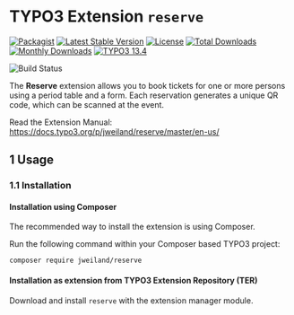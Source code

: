 # TYPO3 Extension `reserve`
[![Packagist][packagist-logo-stable]][extension-packagist-url]
[![Latest Stable Version][extension-build-shield]][extension-ter-url]
[![License][LICENSE_BADGE]][extension-packagist-url]
[![Total Downloads][extension-downloads-badge]][extension-packagist-url]
[![Monthly Downloads][extension-monthly-downloads]][extension-packagist-url]
[![TYPO3 13.4][TYPO3-shield]][TYPO3-13-url]

![Build Status](https://github.com/jweiland-net/reserve/actions/workflows/ci.yml/badge.svg)

The **Reserve** extension allows you to book tickets for one or more persons
using a period table and a form. Each reservation generates a unique QR code,
which can be scanned at the event.

Read the Extension Manual: https://docs.typo3.org/p/jweiland/reserve/master/en-us/

## 1 Usage

### 1.1 Installation

#### Installation using Composer

The recommended way to install the extension is using Composer.

Run the following command within your Composer based TYPO3 project:

```
composer require jweiland/reserve
```

#### Installation as extension from TYPO3 Extension Repository (TER)

Download and install `reserve` with the extension manager module.

<!-- MARKDOWN LINKS & IMAGES -->

[extension-build-shield]: https://poser.pugx.org/jweiland/reserve/v/stable.svg?style=for-the-badge

[extension-downloads-badge]: https://poser.pugx.org/jweiland/reserve/d/total.svg?style=for-the-badge

[extension-monthly-downloads]: https://poser.pugx.org/jweiland/reserve/d/monthly?style=for-the-badge

[extension-ter-url]: https://extensions.typo3.org/extension/reserve/

[extension-packagist-url]: https://packagist.org/packages/jweiland/reserve/

[packagist-logo-stable]: https://img.shields.io/badge/--grey.svg?style=for-the-badge&logo=packagist&logoColor=white

[TYPO3-13-url]: https://get.typo3.org/version/13

[TYPO3-shield]: https://img.shields.io/badge/TYPO3-13.4-green.svg?style=for-the-badge&logo=typo3

[LICENSE_BADGE]: https://img.shields.io/github/license/jweiland-net/reserve?label=license&style=for-the-badge

